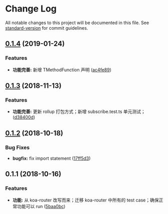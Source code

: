 # Change Log

All notable changes to this project will be documented in this file. See [standard-version](https://github.com/conventional-changelog/standard-version) for commit guidelines.

<a name="0.1.4"></a>
## [0.1.4](https://github.com/boycgit/ette-router/compare/v0.1.3...v0.1.4) (2019-01-24)


### Features

* **功能完善:** 新增 TMethodFunction 声明 ([ac4fe89](https://github.com/boycgit/ette-router/commit/ac4fe89))



<a name="0.1.3"></a>
## [0.1.3](https://github.com/boycgit/ette-router/compare/v0.1.2...v0.1.3) (2018-11-13)


### Features

* **功能完善:** 更新 rollup 打包方式；新增 subscribe.test.ts 单元测试； ([d38400d](https://github.com/boycgit/ette-router/commit/d38400d))



<a name="0.1.2"></a>
## [0.1.2](https://github.com/boycgit/ette-router/compare/v0.1.1...v0.1.2) (2018-10-18)


### Bug Fixes

* **bugfix:** fix import statement ([17ff5d3](https://github.com/boycgit/ette-router/commit/17ff5d3))



<a name="0.1.1"></a>
## 0.1.1 (2018-10-16)


### Features

* **功能:** 从 koa-router 改写而来；迁移 koa-router 中所有的 test case；确保正常功能可以 run ([5baa0bc](https://github.com/boycgit/ette-router/commit/5baa0bc))
